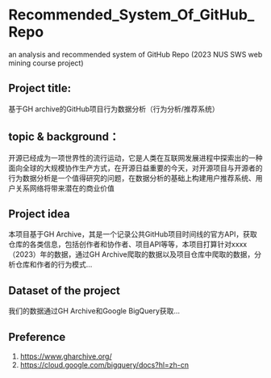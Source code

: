 # Recommended_System_Of_GitHub_Repo
an analysis and recommended system of GitHub Repo (2023 NUS SWS web mining course project)
## Project title: 
基于GH archive的GitHub项目行为数据分析（行为分析/推荐系统）

## topic & background：
开源已经成为一项世界性的流行运动，它是人类在互联网发展进程中探索出的一种面向全球的大规模协作生产方式，在开源日益重要的今天，对开源项目与开源者的行为数据分析是一个值得研究的问题，在数据分析的基础上构建用户推荐系统、用户关系网络将带来潜在的商业价值

## Project idea
本项目基于GH Archive，其是一个记录公共GitHub项目时间线的官方API，获取仓库的各类信息，包括创作者和协作者、项目API等等，本项目打算针对xxxx（2023）年的数据，通过GH Archive爬取的数据以及项目仓库中爬取的数据，分析仓库和作者的行为模式…

## Dataset of the project
我们的数据通过GH Archive和Google BigQuery获取…

## Preference
1.	https://www.gharchive.org/
2.	https://cloud.google.com/bigquery/docs?hl=zh-cn

